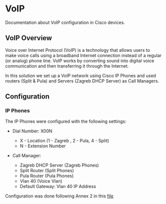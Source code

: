 # VoIP

Documentation about VoIP configuration in Cisco devices.

## VoIP Overview

Voice over Internet Protocol (VoIP) is a technology that allows users to make voice calls using a broadband Internet connection instead of a regular (or analog) phone line. VoIP works by converting sound into digital voice communication and then transferring it through the Internet. 

In this solution we set up a VoIP network using Cisco IP Phones and used routers (Split & Pula) and Servers (Zagreb DHCP Server) as Call Managers.

## Configuration

### IP Phones

The IP Phones were configured with the following settings:

- Dial Number: X00N
    - X - Location (1 - Zagreb , 2 - Pula, 4 - Split)
    - N - Extension Number

- Call Manager:
    - Zagreb DHCP Server (Zagreb Phones)
    - Split Router (Split Phones)
    - Pula Router (Pula Phones)
    - Vlan 40 (Voice Vlan)
    - Default Gateway: Vlan 40 IP Address

Configuration was done following Annex 2 in this [file](<../CCNAv7 ENSA Final Lab-2023.pdf>)





